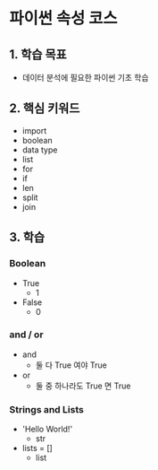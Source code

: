 # 파이썬 속성 코스



## 1. 학습 목표

- 데이터 분석에 필요한 파이썬 기초 학습



## 2. 핵심 키워드

- import
- boolean
- data type
- list
- for
- if
- len
- split
- join



## 3. 학습

### **Boolean**

- True
  - 1
- False
  - 0



### **and / or**

- and
  - 둘 다 True 여야 True
- or
  - 둘 중 하나라도 True 면 True



### **Strings and Lists**

- 'Hello World!'
  - str
- lists = []
  - list



